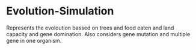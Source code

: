 # Evolution-Simulation
Represents the evoloution bassed on trees and food eaten and land capacity and gene domination. Also considers gene mutation and multiple gene in one organism.
